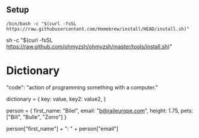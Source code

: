 ## Setup

`/bin/bash -c "$(curl -fsSL https://raw.githubusercontent.com/Homebrew/install/HEAD/install.sh)"`

sh -c "$(curl -fsSL https://raw.github.com/ohmyzsh/ohmyzsh/master/tools/install.sh)"

# Dictionary

"code": "action of programming something with a computer."

dictionary = {
key: value,
key2: value2,
}

person = {
first_name: "Bilel",
email: "b@raileurope.com",
height: 1.75,
pets: ["Bill", "Bulle", "Zorro"]
}

person["first_name"] + ": " + person["email"]
